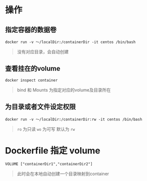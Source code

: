 # 操作

## 指定容器的数据卷

  `docker run -v ～/localDir:/containerDir -it centos /bin/bash`

> 没有对应目录，会自动创建

## 查看挂在的volume

 `docker inspect container`

> bind 和 Mounts 为指定对应的volume及目录所在

## 为目录或者文件设定权限

 `docker run -v ～/localDir:/containerDir:rw -it centos /bin/bash`

> `ro` 为只读
> `wo` 为可写
> 默认为 `rw`

# Dockerfile 指定 volume

`VOLUME ["containerDir1","containerDir2"]`

> 此时会在本地自动创建一个目录映射到container